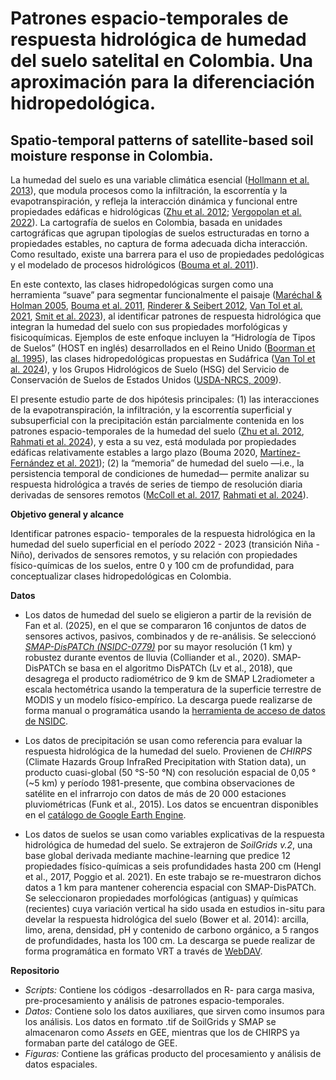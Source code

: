 # Patrones espacio-temporales de respuesta hidrológica de humedad del suelo satelital en Colombia. Una aproximación para la diferenciación hidropedológica.
## Spatio-temporal patterns of satellite-based soil moisture response in Colombia. 

La humedad del suelo es una variable climática esencial  ([Hollmann et al. 2013](https://journals.ametsoc.org/view/journals/bams/94/10/bams-d-11-00254.1.xml)), que modula procesos como la infiltración, la escorrentía y la evapotranspiración, y refleja la interacción dinámica y funcional entre propiedades edáficas e hidrológicas ([Zhu et al. 2012](https://www.publish.csiro.au/sr/sr12228); [Vergopolan et al. 2022](https://agupubs.onlinelibrary.wiley.com/doi/full/10.1029/2022GL098586)). La cartografía de suelos en Colombia, basada en unidades cartográficas que agrupan tipologías de suelos estructuradas en torno a propiedades estables, no captura de forma adecuada dicha interacción. Como resultado, existe una barrera para el uso de propiedades pedológicas y el modelado de procesos hidrológicos ([Bouma et al. 2011](https://hess.copernicus.org/articles/15/1909/2011/)).

En este contexto, las clases hidropedológicas surgen como una herramienta “suave” para segmentar funcionalmente el paisaje ([Maréchal & Holman 2005](https://www.sciencedirect.com/science/article/abs/pii/S0022169405000946?via%3Dihub), [Bouma et al. 2011](https://hess.copernicus.org/articles/15/1909/2011/), [Rinderer & Seibert 2012](https://www.zora.uzh.ch/id/eprint/67199/), [Van Tol et al. 2021](https://onlinelibrary.wiley.com/doi/abs/10.1002/hyp.14242), [Smit et al. 2023](https://acsess.onlinelibrary.wiley.com/doi/full/10.1002/vzj2.20280)), al identificar patrones de respuesta hidrológica que integran la humedad del suelo con sus propiedades morfológicas y fisicoquímicas. Ejemplos de este enfoque incluyen la “Hidrología de Tipos de Suelos” (HOST en inglés) desarrollados en el Reino Unido ([Boorman et al. 1995](https://nora.nerc.ac.uk/id/eprint/7369/)), las clases hidropedológicas propuestas en Sudáfrica ([Van Tol et al. 2024](https://watersa.net/article/view/18548)), y los Grupos Hidrológicos de Suelo (HSG) del Servicio de Conservación de Suelos de Estados Unidos ([USDA-NRCS, 2009](https://directives.nrcs.usda.gov/sites/default/files2/1712930597/11905.pdf)).

El presente estudio parte de dos hipótesis principales: (1) las interacciones de la evapotranspiración, la infiltración, y la escorrentía superficial y subsuperficial con la precipitación están parcialmente contenida en los patrones espacio-temporales de la humedad del suelo ([Zhu et al. 2012](https://www.publish.csiro.au/sr/sr12228), [Rahmati et al. 2024](https://agupubs.onlinelibrary.wiley.com/doi/full/10.1029/2023RG000828)), y esta a su vez, está modulada por propiedades edáficas relativamente estables a largo plazo (Bouma 2020, [Martínez- Fernández et al. 2021](https://www.sciencedirect.com/science/article/abs/pii/S0022169420310830)); (2) la “memoria” de humedad del suelo —i.e., la persistencia temporal de condiciones de humedad— permite analizar su respuesta hidrológica a través de series de tiempo de resolución diaria derivadas de sensores remotos ([McColl et al. 2017](https://www.nature.com/articles/ngeo2868), [Rahmati et al. 2024](https://agupubs.onlinelibrary.wiley.com/doi/full/10.1029/2023RG000828)).

**Objetivo general y alcance**

Identificar patrones espacio- temporales de la respuesta hidrológica en la humedad del suelo superficial en el período 2022 - 2023 (transición Niña - Niño), derivados de sensores remotos, y su relación con propiedades físico-químicas de los suelos, entre 0 y 100 cm de profundidad, para conceptualizar clases hidropedológicas en Colombia. 

**Datos**
* Los datos de humedad del suelo se eligieron a partir de la revisión de Fan et al. (2025), en el que se  compararon 16 conjuntos de datos de sensores activos, pasivos, combinados y de re-análisis. Se seleccionó [*SMAP-DisPATCh (NSIDC-0779)*](https://nsidc.org/data/nsidc-0779/versions/1) por su mayor resolución (1 km) y robustez durante eventos de lluvia (Colliander et al., 2020). SMAP-DisPATCh se basa en el algoritmo DisPATCh (Lv et al., 2018), que desagrega el producto radiométrico de 9 km de SMAP L2radiometer a escala hectométrica usando la temperatura de la superficie terrestre de MODIS y un modelo físico-empírico. La descarga puede realizarse de forma manual o programática usando la [herramienta de acceso de datos de NSIDC](https://nsidc.org/data/data-access-tool/NSIDC-0779/versions/1).

* Los datos de precipitación se usan como referencia para evaluar la respuesta hidrológica de la humedad del suelo. Provienen de *CHIRPS* (Climate Hazards Group InfraRed Precipitation with Station data), un producto cuasi-global (50 °S-50 °N) con resolución espacial de 0,05 ° (~5 km) y período 1981-presente, que combina observaciones de satélite en el infrarrojo con datos de más de 20 000 estaciones pluviométricas (Funk et al., 2015). Los datos se encuentran disponibles en el [catálogo de Google Earth Engine](https://developers.google.com/earth-engine/datasets/catalog/UCSB-CHG_CHIRPS_DAILY?hl=es-419).

* Los datos de suelos se usan como variables explicativas de la respuesta hidrológica de humedad del suelo. Se extrajeron de *SoilGrids v.2*, una base global derivada mediante machine-learning que predice 12 propiedades físico-químicas a seis profundidades hasta 200 cm (Hengl et al., 2017, Poggio et al. 2021). En este trabajo se re-muestraron dichos datos a 1 km para mantener coherencia espacial con SMAP-DisPATCh. Se seleccionaron propiedades morfológicas (antiguas) y químicas (recientes) cuya variación vertical ha sido usada en estudios in-situ para develar la respuesta hidrológica del suelo (Bower et al. 2014): arcilla, limo, arena, densidad, pH y contenido de carbono orgánico, a 5 rangos de profundidades, hasta los 100 cm. La descarga se puede realizar de forma programática en formato VRT a través de [WebDAV](https://www.isric.org/explore/soilgrids/soilgrids-access).

**Repositorio**
* *Scripts:* Contiene los códigos -desarrollados en R- para carga masiva, pre-procesamiento y análisis de patrones espacio-temporales.
* *Datos:* Contiene solo los datos auxiliares, que sirven como insumos para los análisis. Los datos en formato .tif de SoilGrids y SMAP se almacenaron como *Assets* en GEE, mientras que los de CHIRPS ya formaban parte del catálogo de GEE.
* *Figuras:* Contiene las gráficas producto del procesamiento y análisis de datos espaciales.




